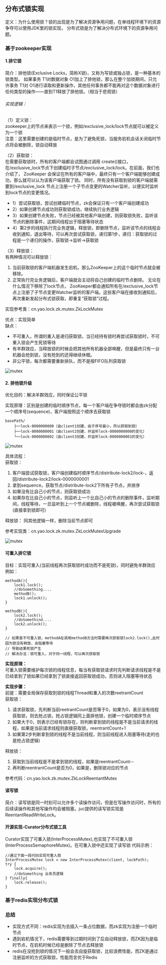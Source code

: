 ## 分布式锁实现
定义：为什么使用锁？锁的出现是为了解决资源争用问题，在单线程环境下的资源争夺可以使用JDK里的锁实现，
分布式锁是为了解决分布式环境下的资源争用问题。

### 基于zookeeper实现
#### 1.排它锁
简介：排他锁(Exclusive Locks，简称X锁)，又称为写锁或独占锁，是一种基本的锁类型。
如果事务 T1对数据对象 O1加上了排他锁，那么在整个加锁期间，只允许事务 T1对 O1进行读取和更新操作，其他任何事务都不能再对这个数据对象进行任何类型的操作——直到T1释放了排他锁。（相当于悲观锁）

###### 实现逻辑：
（1）定义锁：<BR>
zookeeper上的节点来表示一个锁，例如/exclusive_lock/lock节点就可以被定义为一个锁  
注意：这里需要创建的是临时节点，是为了避免死锁，当服务宕机会话关闭临时节点将会被删除，锁自动释放

（2）获取锁：<BR>
在需要获取锁时，所有的客户端都会试图通过调用 create()接口，在/exclusive_lock节点下创建临时子节点/exclusive_lock/lock。在前⾯，我们也介绍了，
ZooKeeper 会保证在所有的客户端中，最终只有⼀个客户端能够创建成功，那么就可以认为该客户端获取了锁。
同时，所有没有获取到锁的客户端就需要到/exclusive_lock 节点上注册⼀个子节点变更的Watcher监听，以便实时监听到lock节点的变更情况。
+ 1）尝试获取锁，尝试创建临时节点，zk会保证只有一个客户端创建成功
+ 2）如果创建节点成功则获取锁成功，继续执行业务逻辑
+ 3）如果创建节点失败，节点已经被其他客户端创建，则获取锁失败，监听该节点的删除事件，这期间线程出于阻塞等待状态
+ 4）第2步的线程执行完业务逻辑，释放锁，即删除节点，监听该节点的线程会收到通知，退出等待，可以再次尝试获取锁，递归第1步，递归：获取锁的过程是一个递归的操作，获取锁->监听->获取锁

（3）释放锁：  
有两种情况可以释放锁：
1. 当前获取锁的客户端机器发生宕机，那么ZooKeeper上的这个临时节点就会被移除。
2. 正常执行完业务逻辑后，客户端就会主动将⾃⼰创建的临时节点删除。 无论在什么情况下移除了lock节点，
ZooKeeper都会通知所有在/exclusive_lock节点上注册了子节点变更Watcher监听的客户端。这些客户端在接收到通知后，再次重新发起分布式锁获取，即重复“获取锁”过程。

实现参考类：cn.yao.lock.zk.mutex.ZkLockMutex

优点：实现简单  
缺点：
+ 不可重入，所谓的重入是递归获取锁，当已经持有锁时再尝试获取锁时，不可重入锁会产生死锁等待
+ 有羊群效应，当释放锁的时候会把其他所有机器全部唤醒，但是最终只有一台机器会抢到锁，没有抢到的还得继续休眠。
+ 非公平锁，每次都需要重新排队，而不是按FIFO队列获取锁

![mutex](images/mutex.png)

#### 2. 排他锁升级
优化目的：解决羊群效应，同时保证公平锁

实现原理：区别是创建的临时顺序节点，每一个客户端在争夺锁时都会由zk分配一个顺序号(sequence)，客户端按照这个顺序去获取锁
```
basePath/
    ├──lock-0000000000（由client1创建，由于序号最小，所以获取到锁）
    ├──lock-0000000001（由client2创建，并监听lock-0000000000的变化）
    └──lock-0000000002（由client3创建，并监听lock-0000000001的变化）
```
![mutex](images/mutexUpgrade2.png)

具体流程：  
获取锁：  
1. 客户端尝试获取锁，客户端创建临时顺序节点/distribute-lock2/lock-，返回/distribute-lock2/lock-0000000001
2. 拿到sequence，获取节点/distribute-lock2下所有子节点，并排序
3. 如果没有比自己小的节点，则获取锁成功
4. 如果存在比自己小的节点，则监听上一个比自己小的节点的删除事件，监听期间，线程等待，一旦监听到上一个节点被删除，线程被唤醒，再次尝试获取锁(直接拿到锁即可)
    
释放锁： 同其他逻辑一样，删除当前节点即可

参考实现类：cn.yao.lock.zk.mutex.ZkLockMutexUpgrade

![mutex](images/mutexUpgrade.png)

#### 可重入排它锁
目标：实现可重入(当前线程再次获取锁时成功而不是死锁)，同时避免羊群效应
例如：
```
methodA(){
    lock1.lock();
    //doSomething....
    methodB();
    lock1.unlock();
}

methodB(){
    lock2.lock();
    //doSomethind....
    lock2.unlock();
}

// 如果是不可重入锁，methodA在调用methodB方法时需要再次获取锁lock2.lock(),此时因为锁没有释放，会阻塞等待
// 导致结果死锁产生
// 解决办法：锁可重入，对于同一线程，可以再次获取锁
```

**实现原理：**  
可重入锁需要维护每次锁的线程信息，每当有获取锁请求时先判断请求线程是不是已经拿到了锁如果已经拿到了锁直接返回获取锁成功，否则进入阻塞等待状态

**实现步骤：**  
前提：需要全局保存获取到锁的线程Thread和重入的次数reetrantCount  
获取锁：  
1. 请求获取锁，先判断当前reetrantCount是否等于0，如果为0，表示没有线程获取锁，则去抢占锁，抢占锁逻辑同上面排他锁，创建一个临时顺序节点
2. 如果大于0，则表示已经有锁存在，则判断拿到锁的线程是不是当前请求的线程，如果是当前请求线程则直接获取锁，reentrantCount+1
3. 如果第2步判断拿到锁的线程不是当前线程，则当前线程进入阻塞等待(走的也是抢占锁逻辑)

释放锁：  
1. 获取到当前线程是不是拿到锁的线程，如果是reentrantCount--
2. 再判断reentrantCount是否为0，如果是，删除锁对应的节点

参考代码：cn.yao.lock.zk.mutex.ZkLockReentantMutex

#### 读写锁
简介：读写锁是同一时刻可以允许多个读操作访问，但是在写操作访问时，所有的后续读操作和其他写操作均会被阻塞。juc提供的读写锁实现是ReentantReadWriteLock。

#### 开源实现-Curator分布式锁工具
Curator实现了可重入锁(InterProcessMutex),也实现了不可重入锁(InterProcessSemaphoreMutex)。在可重入锁中还实现了读写锁
代码示例：
```
//通过下面一段代码实现可重入锁
InterProcessMutex lock = new InterProcessMutex(client, lockPath);
try {
    lock.acquire();
    //doSomething 业务员逻辑
} finally{
    lock.release();
}
```








### 基于redis实现分布式锁


### 总结
+ 实现方式不同：redis实现为去插入一条占位数据，而zk实现为注册一个临时节点
+ 遇到宕机情况下，redis需要等到过期时间到了后自动释放锁，而ZK因为是临时节点，在宕机时候已经是删除了节点去释放锁
+ redis在没抢到锁的情况下一般会去自旋获取锁，比较浪费性能，而ZK是通过注册监听的方式获取锁，性能而言优于Redis